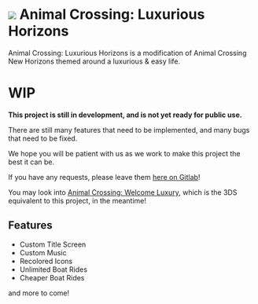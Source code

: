 # ![](https://gitlab.com/uploads/-/system/project/avatar/17615524/ACLH_Icon.png?width=26) Animal Crossing: Luxurious Horizons

Animal Crossing: Luxurious Horizons is a modification of Animal Crossing New Horizons themed around a luxurious & easy life.

# WIP

**This project is still in development, and is not yet ready for public use.**

There are still many features that need to be implemented, and many bugs that need to be fixed.

We hope you will be patient with us as we work to make this project the best it can be.

If you have any requests, please leave them [here on Gitlab](https://gitlab.com/Kyusetzu/ACLH/-/issues/new?issue%5Bmilestone_id%5D=)!

You may look into [Animal Crossing: Welcome Luxury](https://gitlab.com/Kyusetzu/ACWL), which is the 3DS equivalent to this project, in the meantime!

## Features
- Custom Title Screen
- Custom Music
- Recolored Icons
- Unlimited Boat Rides
- Cheaper Boat Rides

and more to come!
